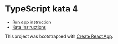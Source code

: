 TypeScript kata 4
===

* [Run app instruction](../README.md#instructions-for-any-kata)
* [Kata Instructions](../kata-ts-4.md)

This project was bootstrapped with [Create React App](https://github.com/facebookincubator/create-react-app).